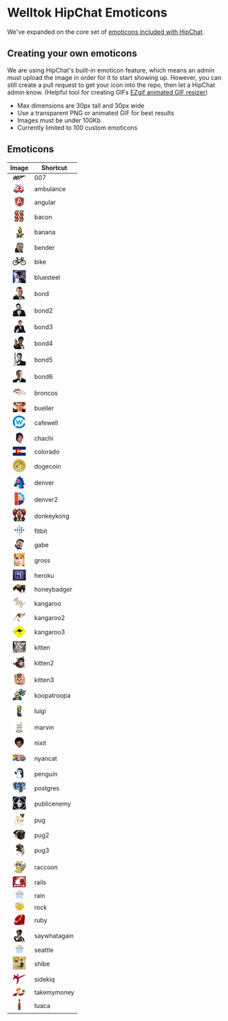 # Welltok HipChat Emoticons

We've expanded on the core set of [emoticons included with HipChat](http://hipchat-emoticons.nyh.name).

## Creating your own emoticons

We are using HipChat's built-in emoticon feature, which means an admin must upload the image in order for it to start showing up. However, you can still create a pull request to get your icon into the repo, then let a HipChat admin know. (Helpful tool for creating GIFs [EZgif animated GIF resizer](http://ezgif.com/resize))

* Max dimensions are 30px tall and 30px wide
* Use a transparent PNG or animated GIF for best results
* Images must be under 100Kb
* Currently limited to 100 custom emoticons

## Emoticons

| Image                                       | Shortcut     |
| :-------------------------------------:     | -----------  |
| ![007](emoticons/007.png)                   | 007          |
| ![ambulance](emoticons/ambulance.gif)       | ambulance    |
| ![angular](emoticons/angular.png)           | angular      |
| ![bacon](emoticons/bacon.png)               | bacon        |
| ![banana](emoticons/banana.gif)             | banana       |
| ![bender](emoticons/bender.png)             | bender       |
| ![bike](emoticons/bike.png)                 | bike         |
| ![bluesteel](emoticons/bluesteel.gif)       | bluesteel    |
| ![bond](emoticons/bond.png)                 | bond         |
| ![bond2](emoticons/bond2.png)               | bond2        |
| ![bond3](emoticons/bond3.png)               | bond3        |
| ![bond4](emoticons/bond4.png)               | bond4        |
| ![bond5](emoticons/bond5.png)               | bond5        |
| ![bond6](emoticons/bond6.png)               | bond6        |
| ![broncos](emoticons/broncos.png)           | broncos      |
| ![bueller](emoticons/bueller.png)           | bueller      |
| ![cafewell](emoticons/cafewell.png)         | cafewell     |
| ![chachi](emoticons/chachi.png)             | chachi       |
| ![colorado](emoticons/colorado.png)         | colorado     |
| ![dogecoin](emoticons/dogecoin.png)         | dogecoin     |
| ![denver](emoticons/denver.png)             | denver       |
| ![denver2](emoticons/denver2.png)           | denver2      |
| ![donkeykong](emoticons/donkeykong.gif)     | donkeykong   |
| ![fitbit](emoticons/fitbit.png)             | fitbit       |
| ![gabe](emoticons/gabe.png)                 | gabe         |
| ![gross](emoticons/gross.gif)               | gross        |
| ![heroku](emoticons/heroku.png)             | heroku       |
| ![honeybadger](emoticons/honeybadger.png)   | honeybadger  |
| ![kangaroo](emoticons/kangaroo.png)         | kangaroo     |
| ![kangaroo2](emoticons/kangaroo2.png)       | kangaroo2    |
| ![kangaroo3](emoticons/kangaroo3.png)       | kangaroo3    |
| ![kitten](emoticons/kitten.png)             | kitten       |
| ![kitten2](emoticons/kitten2.png)           | kitten2      |
| ![kitten3](emoticons/kitten3.png)           | kitten3      |
| ![koopatroopa](emoticons/koopatroopa.gif)   | koopatroopa  |
| ![luigi](emoticons/luigi.gif)               | luigi        |
| ![marvin](emoticons/marvin.png)             | marvin       |
| ![nixit](emoticons/nixit.png)               | nixit        |
| ![nyancat](emoticons/nyancat.gif)           | nyancat      |
| ![penguin](emoticons/penguin.gif)           | penguin      |
| ![postgres](emoticons/postgres.png)         | postgres     |
| ![publicenemy](emoticons/publicenemy.png)   | publicenemy  |
| ![pug](emoticons/pug.png)                   | pug          |
| ![pug2](emoticons/pug2.png)                 | pug2         |
| ![pug3](emoticons/pug3.png)                 | pug3         |
| ![raccoon](emoticons/raccoon.gif)           | raccoon      |
| ![rails](emoticons/rails.png)               | rails        |
| ![rain](emoticons/rain.gif)                 | rain         |
| ![rock](emoticons/rock.gif)                 | rock         |
| ![ruby](emoticons/ruby.png)                 | ruby         |
| ![saywhatagain](emoticons/saywhatagain.png) | saywhatagain |
| ![seattle](emoticons/seattle.gif)           | seattle      |
| ![shibe](emoticons/shibe.gif)               | shibe        |
| ![sidekiq](emoticons/sidekiq.png)           | sidekiq      |
| ![takemymoney](emoticons/takemymoney.png)   | takemymoney  |
| ![tuaca](emoticons/tuaca.png)               | tuaca        |
